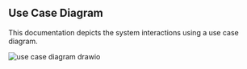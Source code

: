 ## Use Case Diagram

This documentation depicts the system interactions using a use case diagram.


![use case diagram drawio](https://github.com/user-attachments/assets/c4246863-8862-4edb-bda1-b52ebbb60732)

